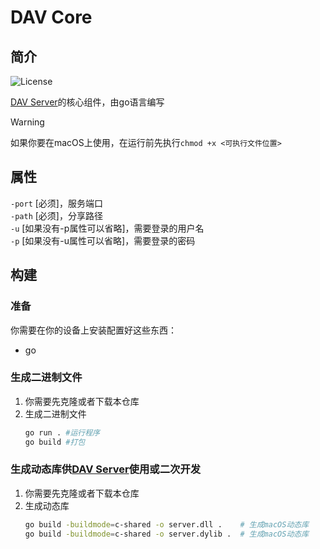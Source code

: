 # DAV Core

## 简介

![License](https://img.shields.io/badge/License-MIT-dark_green)

[DAV Server](https://github.com/Zhoucheng133/DAV-Server)的核心组件，由go语言编写

> [!WARNING]
> 如果你要在macOS上使用，在运行前先执行`chmod +x <可执行文件位置>`

## 属性

`-port` [必须]，服务端口  
`-path` [必须]，分享路径  
`-u` [如果没有-p属性可以省略]，需要登录的用户名  
`-p` [如果没有-u属性可以省略]，需要登录的密码


## 构建

### 准备

你需要在你的设备上安装配置好这些东西：
- go

### 生成二进制文件

1. 你需要先克隆或者下载本仓库
2. 生成二进制文件
   ```bash
   go run . #运行程序
   go build #打包
   ```

### 生成动态库供[DAV Server](https://github.com/Zhoucheng133/DAV-Server)使用或二次开发

1. 你需要先克隆或者下载本仓库
2. 生成动态库
   ```bash
   go build -buildmode=c-shared -o server.dll .    # 生成macOS动态库
   go build -buildmode=c-shared -o server.dylib .  # 生成macOS动态库
   ```
